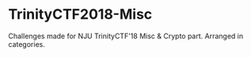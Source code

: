 # TrinityCTF2018-Misc
Challenges made for NJU TrinityCTF'18 Misc & Crypto part.
Arranged in categories.

